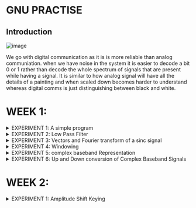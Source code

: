 # GNU PRACTISE 


## Introduction



![image](https://github.com/user-attachments/assets/777310eb-111c-4df1-96bf-cdaeba72e1ad)

We go with digital communication as it is is more reliable than analog communiation. when we have noise in the system it is easier to decode a bit 0 or 1 rather than decode the whole spectrum of signals that are present while having a signal. It is similar to how analog signal will have all the details of a painting and when scaled down becomes harder to understand whereas digital comms is just distinguishing between black and white. 


# WEEK 1:

</details>
<details>
<summary>EXPERIMENT 1: A simple program  </summary>
<br>


![image](https://github.com/user-attachments/assets/8fc42e1b-b51e-4741-aaf5-1b972c0c111e)

We need sampling as real signals are continous and have value for all infinite time intervals and its not possible for computers to compute all the intervals of time that is needed, so we follow nyquist sample theorem to ensure that there are enough samples to recreate the signals using a dac ( fs >= 2*fm ). 


![image](https://github.com/user-attachments/assets/104a363c-e21f-4c2a-a965-02426b223030)

This is a simple program to show a cos signal being generated using a signal source and being captured using a time sink. we can see that the signal is being sampled at 32k which means that at every 1/32k time interval we take a sample which is shown below

![image](https://github.com/user-attachments/assets/20337750-dd38-4ead-9f7f-6ad589741ba3)

</details>
<details>
<summary>EXPERIMENT 2: Low Pass Filter </summary>
<br>

![image](https://github.com/user-attachments/assets/8f56cc16-7a2d-4c59-997d-012c2016b5fe)
A low pas filter with a cutt off freq of 4500 and a Transition Width of 1000 is being used, so any frequency below 4500 will be passed and anything above will start to diminish, we can see this behaviour by looking at the time and frequency plot below.

![image](https://github.com/user-attachments/assets/e108cd64-359d-4378-a0b4-705088f5f6c6)
here we have no loss of signal, where the output of low pass is with a delay represented by the red signal as it undergoes a small delay due to the low pass signal.

![image](https://github.com/user-attachments/assets/05736335-7fcd-4c94-a6bd-7a3e1d97ea37)

here we have a  loss of the signal due to the freq being at 5000 which is above the low pass filter cut off frequency. Both the time and freq plot show a decline in the power level of the signal.

</details>
<details>
<summary>EXPERIMENT 3: Vectors and Fourier transform of a sinc signal  </summary>
<br>


![image](https://github.com/user-attachments/assets/de584899-8753-4750-b239-1d10eec46b49)

The fourier transform of a sinc(t) signal is a rectangular wave in the freq domain. By following the property of band limiting i.e if the signal is band limited in the freq domain it is infinite in the time domain and vice versa, as we know sinc is infinite in the time domain, we can create band limited signals in the freq domain. The above example of sinc(t) -0.5sinc(t-1) has been done in gnu radio.


To do this we have to first decide on the sample limit i.e 1024 and by taking into the sample rate we can take time intervals from [-512/32,.....511/32] , a vector block is using with the numpy to find the values of the sinc at the different intervals.
![image](https://github.com/user-attachments/assets/42689338-36c1-4ff1-95ac-aecc63dc26fb)


![image](https://github.com/user-attachments/assets/0d0b368b-54e6-47bc-8609-0af289d026a3)


Blue represents the original signal which is the A1*sinc(t) and the red shows the A2*sinc(t-1), and the resultant is shown by the green signal output ( sinc(t) -0.5sinc(t-1) ). as we can see no matter the linear combination of the sinc signals in the time domain, we have a band limited frequncy plot. We have the truncation of the sinc wave which causes the ripples in the freq domain.


</details>
<details>
<summary>EXPERIMENT 4: Windowing   </summary>
<br>

![image](https://github.com/user-attachments/assets/ade04482-ba07-41fb-a220-f48948099fde)

When we operate using in the time domain its impossible to account for the infinite amount of the time and thus we go for windowing where an interval is taken into consideration instead of the whole time domain. In the above figure we can see that the freq lines at the two are not discrete , this is because we are multiplying with a rect window which in the freq domain is a sinc , We can get more discrete signals with increasing the window size.

![image](https://github.com/user-attachments/assets/da4af8e5-a998-4316-9180-e80ad0f8571a)

at f=1000hz, we observe discrete signals along with some noise and will continue to have discrete signals if it fulfils 

f/f2 * Nfft = Int

when f=1010 hz , we do not observe discrete lines untill we increase the window size as shown below:

![image](https://github.com/user-attachments/assets/1a853008-4f80-45fc-8e02-4581b387d807)


![image](https://github.com/user-attachments/assets/6a3286ee-8d72-492b-aa6a-f9017670f0ae)

On increasing the fft window size to 16384 we get more discrete lines in the frequency plot. 

</details>
<details>
<summary>EXPERIMENT 5: complex baseband Representation    </summary>
<br>


![image](https://github.com/user-attachments/assets/4ee6cac2-87aa-446d-ba44-a25d029bb55a)

A baseband signal is a signal that is centered at the dc and passband is a signal that is centered at the carrier freq, This conversion can lead to the duplicate data being transmitted when the signal in the baseband is real signal. We can improve the spectrun usage by using a complex baseband technique where two real signals Ss(t) and Sc(t) are used to create S(t)= Sc(t) + jSs(t).

This allows us to use the complete spectrum , we can also get this passband output by mathematical calculations and come to the result sp(t) = Sc(t)*cos(2*pi*fc*t) - Ss(t)*sin(2*pi*fc*t) , where the Sc(t) is the in-phase componenet and the Ss(t) is the quadrature or out of phase component.

![image](https://github.com/user-attachments/assets/10e766d0-87a4-4263-9927-d27985db16ff)


In GNU radio we can use 2 signal generators to produce two real signals , cos2pi*f0*t and sin2pi*f0*t and make sure f0<< to make them baseband signal approx, We can then use a conv to get the complex baseband representation, 


![image](https://github.com/user-attachments/assets/3a43a801-982a-4f6a-b921-552e11a7a463)

The blue signal represents the complex baseband representation of the two signals i.e cos and sin signals. We see that only signal is present at 1Khz as cos + jsin = e^2*pi*f0*t which has a fourier transform of having an impulse at f0. 

![image](https://github.com/user-attachments/assets/9d2afa0c-5827-4984-83a7-ed3de9447071)

after we get the complex baseband representation of the signal, we need to convert it into passband signal, for this we multiply with a carrier signal of 6Khz and at the end observe the signals at +7khz and -7khz as the carrier is at 6khz and we have the complex baseband signal at 1khz.

![image](https://github.com/user-attachments/assets/17d0bcd2-9ce0-4d21-bfa6-15075b1a5866)


This shows us the converstion of two baseband signals into a complex baseband represenation and then into a passband signal which makes a more efficent use of the available bandwidth.

</details>
<details>
<summary>EXPERIMENT 6:  Up and Down conversion of Complex Baseband Signals   </summary>
<br>

![image](https://github.com/user-attachments/assets/c76be984-3d4b-40e3-bfd7-4c2634b1e792)

We can convert from baseband to passband directly by multiplying the in phase and out of phase components as shown above. In gnu radio we take two baseband signals i.e sinc(t) and sinc^2(t). 
![image](https://github.com/user-attachments/assets/a2c7dfb7-f7eb-4475-8eb1-5b83f34274b2)



The sinc is generated by using a vector source and the Sc(t) is multiplied with a cos and Ss(t) with a sin wave operating at fc . 


![image](https://github.com/user-attachments/assets/c7d01c5c-2de0-4841-8071-3b356e831a3c)

Blue color shows the sinc(t) and the red shows the Sinc^2(t) , we can see that its fourier transform is a rect and a convolution of 2 rects respectively. After the passband conversion, we see that the signal i.e the complex baseband represented signal has been shifted to both the right and left of fc. This is a proper conversion of the complex baseband signal to the passband representaion.


![image](https://github.com/user-attachments/assets/ea9caf27-0c2b-4ff0-893b-ad0e83b8b9c8)


If we want to get back the baseband signal from this passband signal, we need to multiple the passband with a cos to get the Sc(t) comp and a sin to get the Ss(t) comp, we also need to use a low pass filter at fc in order to remove the unwanted components, we can do this since our baseband signal is a dc signal centered at 0. 

![image](https://github.com/user-attachments/assets/810517db-ed75-4fde-a6da-33d971f5e34a)

Output 2 and 4 are the passband output which we will use as reference to get the baseband output, output 1 and 3 can be observed to see that the signal i.e the sinc(t) and sinc^2(t) has been recovered successfully after conversion and we notice a small delay in the time domain as we use a low pass filter. 

This concludes that we use Complex baseband signals to ensure maximum bandwidth usage and we can convert from baseband to passband and vise-versa by multiplying with a cos and sin respectively. We also need to remeber the root2 multiplication to the amplitude ignoring which we wiill get the converted signal with lesser amplitude.

</details>

# WEEK 2:

<details>
<summary>EXPERIMENT 1: Amplitude Shift Keying </summary>
<br>
 
![image](https://github.com/user-attachments/assets/ecbe6bcc-9e87-4bfb-bebf-018f3d095adc)


We are doing Amplitude shift keying where the symbols can take the value from 0,1,2 or 3, For our example we consider a sample rate of 64000 and a symbol rate of 1000 symb/sec. As we have 64000 samples per second, we need to ensure that the symbols last 1ms each, 

Samples per symbol = sample_rate // 1000 = 64

so 64 samples are needed to represent one symbol in this case. we use the interpolation filter to do so with using a filter tap that fills in ones for the empty space in between. 


![image](https://github.com/user-attachments/assets/23f0bec0-6bd7-41ed-8d2b-8e41b5c59beb)

![image](https://github.com/user-attachments/assets/29752d6b-f74b-4656-b279-1b76b52a4e9e)

We can see here the symbols taking the value from 0,1,2 or 3 and having 64 samples representing each of the symbols. This is the baseband representation of the signal and we need to convert to a passband representation using a carrier signal.

![image](https://github.com/user-attachments/assets/dd2439da-49d4-41c3-b47f-4f1895ab5005)

We do the passband coversion by multiplying with a cos signal of fc = 6000 Hz, after this we demodulate by multiplying with a cos and a -sin wave for the i and q compoennts respectively. 
![image](https://github.com/user-attachments/assets/98b46d16-c219-403e-a507-d5ca5336622c)
The above is the demodulated signal and we can see that after low pass we are able to see the input waveform, as we are using only onw real signal we have no quadrature component in the output. We see a delay in the output due to the filter being a practical filter, there are also uneven due to the rectangle baseband signal not being band limited. 
 

<details>
<summary>EXPERIMENT 2: Phase Shift Keying </summary>
<br>


